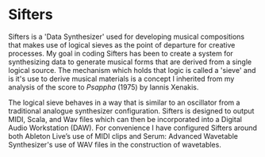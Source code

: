 # __Sifters__
Sifters is a 'Data Synthesizer' used for developing musical compositions that makes use of logical sieves as the point of departure for creative processes. My goal in coding Sifters has been to create a system for synthesizing data to generate musical forms that are derived from a single logical source. The mechanism which holds that logic is called a 'sieve' and is it's use to derive musical materials is a concept I inherited from my analysis of the score to <i>Psappha</i> (1975) by Iannis Xenakis.

The logical sieve behaves in a way that is similar to an oscillator from a traditional analogue synthesizer configuration. Sifters is designed to output MIDI, Scala, and Wav files which can then be incorporated into a Digital Audio Workstation (DAW). For convenience I have configured Sifters around both Ableton Live’s use of MIDI clips and Serum: Advanced Wavetable Synthesizer's use of WAV files in the construction of wavetables.
